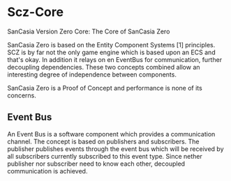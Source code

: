 # Scz-Core
SanCasia Version Zero Core: The Core of SanCasia Zero

SanCasia Zero is based on the Entity Component Systems [1] principles.
SCZ is by far not the only game engine which is based upon an ECS and that's okay. In addition it relays on en EventBus for communication, further decoupling dependencies. These two concepts combined allow an interesting degree of independence between components.

SanCasia Zero is a Proof of Concept and performance is none of its concerns.

## Event Bus
An Event Bus is a software component which provides a communication channel. The concept is based on publishers and subscribers. The publisher publishes events through the event bus which will be received by all subscribers currently subscribed to this event type. Since nether publisher nor subscriber need to know each other, decoupled communication is achieved.
